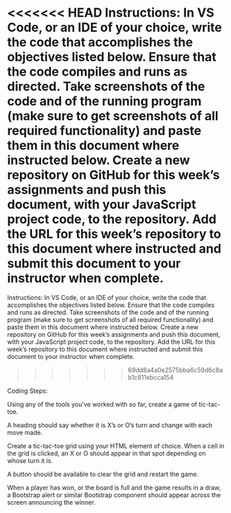 <<<<<<< HEAD
Instructions: In VS Code, or an IDE of your choice, write the code that accomplishes the objectives listed below. Ensure that the code compiles and runs as directed. Take screenshots of the code and of the running program (make sure to get screenshots of all required functionality) and paste them in this document where instructed below. Create a new repository on GitHub for this week’s assignments and push this document, with your JavaScript project code, to the repository. Add the URL for this week’s repository to this document where instructed and submit this document to your instructor when complete.
=======
Instructions: 
In VS Code, or an IDE of your choice, write the code that accomplishes the objectives listed below. 
Ensure that the code compiles and runs as directed. 
Take screenshots of the code and of the running program (make sure to get screenshots of all required functionality) and paste them in this document where instructed below. 
Create a new repository on GitHub for this week’s assignments and push this document, with your JavaScript project code, to the repository. 
Add the URL for this week’s repository to this document where instructed and submit this document to your instructor when complete.
>>>>>>> 69dd8a4a0e2575bba6c59d6c8ab1c811ebcca154

Coding Steps:

Using any of the tools you’ve worked with so far, create a game of tic-tac-toe.

A heading should say whether it is X’s or O’s turn and change with each move made.

Create a tic-tac-toe grid using your HTML element of choice. When a cell in the grid is clicked, an X or O should appear in that spot depending on whose turn it is.

A button should be available to clear the grid and restart the game.

When a player has won, or the board is full and the game results in a draw, a Bootstrap alert or similar Bootstrap component should appear across the screen announcing the winner.
